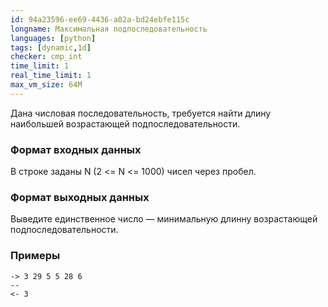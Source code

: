 ```yaml
---
id: 94a23596-ee69-4436-a02a-bd24ebfe115c
longname: Максимальная подпоследовательность
languages: [python]
tags: [dynamic,1d]
checker: cmp_int
time_limit: 1
real_time_limit: 1
max_vm_size: 64M
---
```


Дана числовая последовательность, требуется найти длину наибольшей возрастающей подпоследовательности.

### Формат входных данных

В строке заданы N (2 <= N <= 1000) чисел через пробел.

### Формат выходных данных

Выведите единственное число — минимальную длинну возрастающей подпоследовательности.

### Примеры

```
-> 3 29 5 5 28 6
--
<- 3
```
